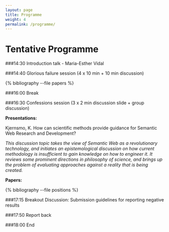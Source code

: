 ```yaml
---
layout: page
title: Programme
weight: 4
permalink: /programme/
---
```

Tentative Programme
==================

###14:30   Introduction talk - Maria-Esther Vidal

###14:40   Glorious failure session (4 x 10 min + 10 min discussion)

{% bibliography --file papers %}

###16:00   Break

###16:30   Confessions session (3 x 2 min discussion slide + group discussion)

**Presentations:**

Kjernsmo, K. How can scientific methods provide guidance for Semantic Web Research and Development?

*This discussion topic takes the view of Semantic Web as a revolutionary technology, and initiates an epistemological discussion on how current methodology is insufficient to gain knowledge on how to engineer it. It reviews some prominent directions in philosophy of science, and brings up the problem of evaluating approaches against a reality that is being created.*

**Papers:**

{% bibliography --file positions %}


###17:15   Breakout Discussion: Submission guidelines for reporting negative results

###17:50   Report back

###18:00   End
